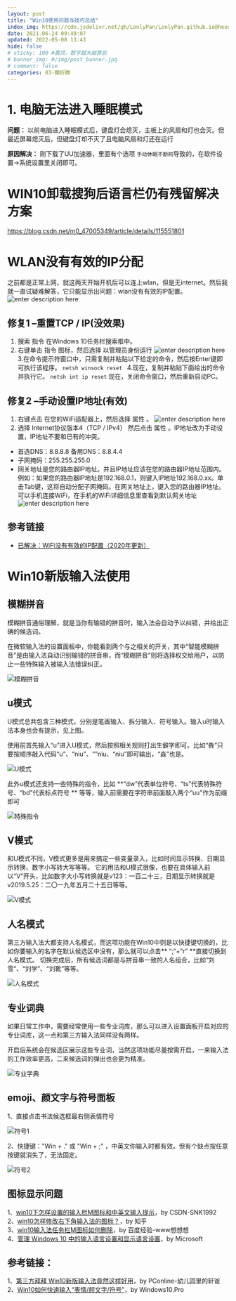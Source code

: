 ```yaml
---
layout: post
title: "Win10使用问题与技巧总结"
index_img: https://cdn.jsdelivr.net/gh/LonlyPan/LonlyPan.github.io@hexo_source/hexo_images/Win10新版输入法使用/featured.png
date: 2021-06-24 09:49:07
updated: 2022-05-08 13:43
hide: false
# sticky: 100 #置顶，数字越大越靠前
# banner_img: #/img/post_banner.jpg
# comment: false
categories: 03-瞎折腾
---
```


# 1. 电脑无法进入睡眠模式
**问题：**
以前电脑进入睡眠模式后，键盘灯会熄灭，主板上的风扇和灯也会灭。但最近屏幕熄灭后，但键盘灯却不灭了且电脑风扇和灯还在运行

**原因解决：**
刚下载了UU加速器，里面有个选项 `手动休眠不断网`导致的，在软件设置->系统设置里关闭即可。

<!--more-->

# WIN10卸载搜狗后语言栏仍有残留解决方案

https://blog.csdn.net/m0_47005349/article/details/115551801

# WLAN没有有效的IP分配

之前都是正常上网，就这两天开始开机后可以连上wlan，但是无internet。然后我就一直试疑难解答，它只能显示出问题：wlan没有有效的IP配置。
![enter description here](https://cdn.jsdelivr.net/gh/LonlyPan/LonlyPan.github.io@hexo_source/hexo_images/Win10使用问题与技巧总结/1653663306710.png)

## 修复1 –重置TCP / IP(没效果)
1. 搜索 指令 在Windows 10任务栏搜索框中。
2. 右键单击 指令 图标，然后选择 以管理员身份运行 
![enter description here](https://cdn.jsdelivr.net/gh/LonlyPan/LonlyPan.github.io@hexo_source/hexo_images/Win10使用问题与技巧总结/1653663404497.png)
3.在命令提示符窗口中，只需复制并粘贴以下给定的命令，然后按Enter键即可执行该程序。
`netsh winsock reset `
4.现在，复制并粘贴下面给出的命令并执行它。
`netsh int ip reset`
现在，关闭命令窗口，然后重新启动PC。
## 修复2 –手动设置IP地址(有效)
1. 右键点击 在您的WiFi适配器上，然后选择 属性 。
![enter description here](https://cdn.jsdelivr.net/gh/LonlyPan/LonlyPan.github.io@hexo_source/hexo_images/Win10使用问题与技巧总结/1653745635714.png)
2. 选择 Internet协议版本4（TCP / IPv4） 然后点击 属性 。IP地址改为手动设置，IP地址不要和已有的冲突。
- 首选DNS：8.8.8.8 备用DNS：8.8.4.4
- 子网掩码：255.255.255.0
- 网关地址是您的路由器IP地址。并且IP地址应该在您的路由器IP地址范围内。例如：如果您的路由器IP地址是192.168.0.1，则键入IP地址192.168.0.xx。单击Tab键，这将自动分配子网掩码。在网关地址上，键入您的路由器IP地址。
可以手机连接WiFi，在手机的WiFi详细信息里查看到默认网关地址
![enter description here](https://cdn.jsdelivr.net/gh/LonlyPan/LonlyPan.github.io@hexo_source/hexo_images/Win10使用问题与技巧总结/1653664287776.png)

## 参考链接
- [已解决：WiFi没有有效的IP配置（2020年更新）](https://zh.theihccforum.com/solved-wifi-doesn-t-have-valid-ip-configuration)

# Win10新版输入法使用

## 模糊拼音

模糊拼音通俗理解，就是当你有输错的拼音时，输入法会自动予以纠错，并给出正确的候选词。

在微软输入法的设置面板中，你能看到两个与之相关的开关，其中“智能模糊拼音”是由输入法自动识别输错的拼音串，而“模糊拼音”则将选择权交给用户，以防止一些特殊输入被输入法错误纠正。


![模糊拼音]( https://cdn.jsdelivr.net/gh/LonlyPan/LonlyPan.github.io@hexo_source/hexo_images/Win10新版输入法使用/模糊拼音.png)

## u模式


U模式总共包含三种模式，分别是笔画输入、拆分输入、符号输入。输入u时输入法本身也会有提示，见上图。

使用前首先输入“u”进入U模式，然后按照相关规则打出生僻字即可。比如“犇”只要按顺序敲入代码“u”、“niu”、“”niu、“niu”即可输出，“淼”也是。

![U模式]( https://cdn.jsdelivr.net/gh/LonlyPan/LonlyPan.github.io@hexo_source/hexo_images/Win10新版输入法使用/U模式.png)

此外u模式还支持一些特殊的指令，比如 **“dw”代表单位符号、“ts”代表特殊符号、“bd”代表标点符号 ** 等等，输入前需要在字符串前面敲入两个“uu”作为前缀即可

![特殊指令]( https://cdn.jsdelivr.net/gh/LonlyPan/LonlyPan.github.io@hexo_source/hexo_images/Win10新版输入法使用/特殊指令.png)

## V模式
和U模式不同，V模式更多是用来搞定一些变量录入，比如时间显示转换、日期显示转换、数字小写转大写等等。
它的用法和U模式很像，也要在具体输入前以“V”开头，比如数字大小写转换就是v123：一百二十三，日期显示转换就是v2019.5.25：二〇一九年五月二十五日等等。

![V模式]( https://cdn.jsdelivr.net/gh/LonlyPan/LonlyPan.github.io@hexo_source/hexo_images/Win10新版输入法使用/V模式.png)

## 人名模式

第三方输入法大都支持人名模式，而这项功能在Win10中则是以快捷键切换的，比如你要输入的名字在默认候选区中没有，那么就可以点击** “;“+”r”  **直接切换到人名模式。
切换完成后，所有候选词都是与拼音串一致的人名组合，比如“刘雪”、“刘学”、“刘靴”等等。

![人名模式]( https://cdn.jsdelivr.net/gh/LonlyPan/LonlyPan.github.io@hexo_source/hexo_images/Win10新版输入法使用/人名模式.png)

## 专业词典

如果日常工作中，需要经常使用一些专业词库，那么可以进入设置面板开启对应的专业词库，这一点和第三方输入法同样没有两样。

开启后系统会在候选区展示这些专业词，当然这项功能尽量按需开启，一来输入法的工作效率更高，二来候选词的弹出也会更为精准。

![专业字典]( https://cdn.jsdelivr.net/gh/LonlyPan/LonlyPan.github.io@hexo_source/hexo_images/Win10新版输入法使用/专业字典.png)

## emoji、颜文字与符号面板

1、直接点击书法候选框最右侧表情符号

![符号1]( https://cdn.jsdelivr.net/gh/LonlyPan/LonlyPan.github.io@hexo_source/hexo_images/Win10新版输入法使用/符号1.png)

2、快捷键："Win + ." 或 "Win + ;" ，中英文你输入时都有效。但有个缺点按任意按键就消失了，无法固定。

![符号2]( https://cdn.jsdelivr.net/gh/LonlyPan/LonlyPan.github.io@hexo_source/hexo_images/Win10新版输入法使用/符号2.png)

## 图标显示问题
1、[win10下怎样设置的输入栏M图标和中英文输入提示](https://blog.csdn.net/SNK1992/article/details/79482003)，by CSDN-SNK1992   
2、[win10怎样修改右下角输入法的图标？](https://www.zhihu.com/question/37393684)，by 知乎  
3、[win10输入法任务栏M图标如何删除](https://jingyan.baidu.com/article/e9fb46e1228ca47521f766e0.html)，by 百度经验-www想想想  
4、[管理 Windows 10 中的输入语言设置和显示语言设置](https://support.microsoft.com/zh-cn/help/4496404/windows-10-manage-the-input-and-display-language#display_language)，by Microsoft  

## 参考链接：
1、[第三方拜拜 Win10新版输入法竟然这样好用](https://www.pconline.com.cn/win10/1263/12635657.html#ad=8385)，by PConline-幼儿园里的轩爸
2、[Win10如何快速输入“表情/颜文字/符号”](https://www.windows10.pro/input-emoji-kaomoji-symbols/)，by Windows10.Pro


